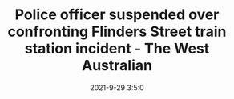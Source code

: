 ---
"title": "Police officer suspended over confronting Flinders Street train station incident - The West Australian"
"date": "2021-9-29 3:5:0"
"feed_name": "GOOGLENEWSCONSTRUCTION"
"feed_website": "https://news.google.com/search?q=construction%2Bincident&hl=en-US&gl=US&ceid=US:en"
"feed_rss": "https://news.google.com/rss/search?q=construction%2Bincident&hl=en-US&gl=US&ceid=US:en"
"link": "https://thewest.com.au/news/police-officer-suspended-over-confronting-flinders-street-train-station-incident-c-4099945"
"source": "{'href': 'https://thewest.com.au', 'title': 'The West Australian'}"
"file": "_posts/2021-1-1-d60c33513c0f74f78593975b0d8ff15ccd44b38b.md"
"accident": "1"
"drilling": "0"
"dead": "0"
"injured": "0"
"arrested": "0"
"where": "unknown site"
"causes": "unknown"
"place": "unknown place"
---